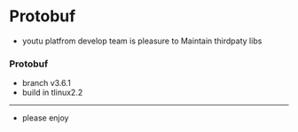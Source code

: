 Protobuf
===
- youtu platfrom develop team is  pleasure to Maintain thirdpaty libs

### Protobuf
- branch v3.6.1
- build in tlinux2.2


---
- please enjoy


